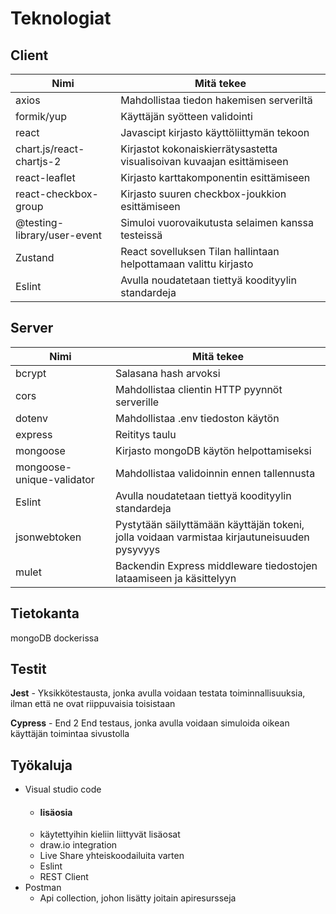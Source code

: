 # Teknologiat

## Client
|Nimi|Mitä tekee|
| ----------- | ----------- |
|axios|Mahdollistaa tiedon hakemisen serveriltä|
|formik/yup |Käyttäjän syötteen validointi|
|react|Javascipt kirjasto käyttöliittymän tekoon|
|chart.js/react-chartjs-2|Kirjastot kokonaiskierrätysastetta visualisoivan kuvaajan esittämiseen|
|react-leaflet|Kirjasto karttakomponentin esittämiseen|
|react-checkbox-group| Kirjasto suuren checkbox-joukkion esittämiseen|
|@testing-library/user-event|Simuloi vuorovaikutusta selaimen kanssa testeissä|
|Zustand|React sovelluksen Tilan hallintaan helpottamaan valittu kirjasto|
|Eslint|Avulla noudatetaan tiettyä koodityylin standardeja|

## Server
|Nimi|Mitä tekee|
| ----------- | ----------- |
|bcrypt|Salasana hash arvoksi|
|cors|Mahdollistaa clientin HTTP pyynnöt serverille|
|dotenv|Mahdollistaa .env tiedoston käytön|
|express|Reititys taulu|
|mongoose|Kirjasto mongoDB käytön helpottamiseksi |
|mongoose-unique-validator|Mahdollistaa validoinnin ennen tallennusta|
|Eslint|Avulla noudatetaan tiettyä koodityylin standardeja|
|jsonwebtoken|Pystytään säilyttämään käyttäjän tokeni, jolla voidaan varmistaa kirjautuneisuuden pysyvyys|
|mulet|Backendin Express middleware tiedostojen lataamiseen ja käsittelyyn|

## Tietokanta
mongoDB dockerissa

## Testit
**Jest** - Yksikkötestausta, jonka avulla voidaan testata toiminnallisuuksia, ilman että ne ovat riippuvaisia toisistaan

**Cypress** - End 2 End testaus, jonka avulla voidaan simuloida oikean käyttäjän toimintaa sivustolla

## Työkaluja 
- Visual studio code
  - #### lisäosia
  - käytettyihin kieliin liittyvät lisäosat
  - draw.io integration
  - Live Share yhteiskoodailuita varten
  - Eslint
  - REST Client
- Postman
  - Api collection, johon lisätty joitain apiresursseja
